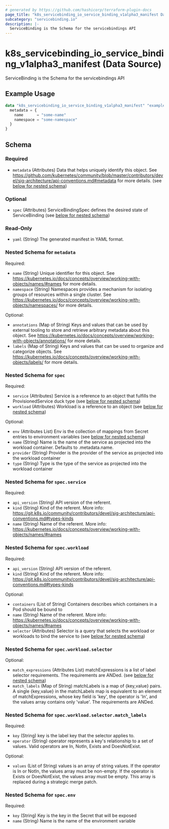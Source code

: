 ```yaml
---
# generated by https://github.com/hashicorp/terraform-plugin-docs
page_title: "k8s_servicebinding_io_service_binding_v1alpha3_manifest Data Source - terraform-provider-k8s"
subcategory: "servicebinding.io"
description: |-
  ServiceBinding is the Schema for the servicebindings API
---
```


# k8s_servicebinding_io_service_binding_v1alpha3_manifest (Data Source)

ServiceBinding is the Schema for the servicebindings API

## Example Usage

```terraform
data "k8s_servicebinding_io_service_binding_v1alpha3_manifest" "example" {
  metadata = {
    name      = "some-name"
    namespace = "some-namespace"
  }
}
```

<!-- schema generated by tfplugindocs -->
## Schema

### Required

- `metadata` (Attributes) Data that helps uniquely identify this object. See https://github.com/kubernetes/community/blob/master/contributors/devel/sig-architecture/api-conventions.md#metadata for more details. (see [below for nested schema](#nestedatt--metadata))

### Optional

- `spec` (Attributes) ServiceBindingSpec defines the desired state of ServiceBinding (see [below for nested schema](#nestedatt--spec))

### Read-Only

- `yaml` (String) The generated manifest in YAML format.

<a id="nestedatt--metadata"></a>
### Nested Schema for `metadata`

Required:

- `name` (String) Unique identifier for this object. See https://kubernetes.io/docs/concepts/overview/working-with-objects/names/#names for more details.
- `namespace` (String) Namespaces provides a mechanism for isolating groups of resources within a single cluster. See https://kubernetes.io/docs/concepts/overview/working-with-objects/namespaces/ for more details.

Optional:

- `annotations` (Map of String) Keys and values that can be used by external tooling to store and retrieve arbitrary metadata about this object. See https://kubernetes.io/docs/concepts/overview/working-with-objects/annotations/ for more details.
- `labels` (Map of String) Keys and values that can be used to organize and categorize objects. See https://kubernetes.io/docs/concepts/overview/working-with-objects/labels/ for more details.


<a id="nestedatt--spec"></a>
### Nested Schema for `spec`

Required:

- `service` (Attributes) Service is a reference to an object that fulfills the ProvisionedService duck type (see [below for nested schema](#nestedatt--spec--service))
- `workload` (Attributes) Workload is a reference to an object (see [below for nested schema](#nestedatt--spec--workload))

Optional:

- `env` (Attributes List) Env is the collection of mappings from Secret entries to environment variables (see [below for nested schema](#nestedatt--spec--env))
- `name` (String) Name is the name of the service as projected into the workload container.  Defaults to .metadata.name.
- `provider` (String) Provider is the provider of the service as projected into the workload container
- `type` (String) Type is the type of the service as projected into the workload container

<a id="nestedatt--spec--service"></a>
### Nested Schema for `spec.service`

Required:

- `api_version` (String) API version of the referent.
- `kind` (String) Kind of the referent. More info: https://git.k8s.io/community/contributors/devel/sig-architecture/api-conventions.md#types-kinds
- `name` (String) Name of the referent. More info: https://kubernetes.io/docs/concepts/overview/working-with-objects/names/#names


<a id="nestedatt--spec--workload"></a>
### Nested Schema for `spec.workload`

Required:

- `api_version` (String) API version of the referent.
- `kind` (String) Kind of the referent. More info: https://git.k8s.io/community/contributors/devel/sig-architecture/api-conventions.md#types-kinds

Optional:

- `containers` (List of String) Containers describes which containers in a Pod should be bound to
- `name` (String) Name of the referent. More info: https://kubernetes.io/docs/concepts/overview/working-with-objects/names/#names
- `selector` (Attributes) Selector is a query that selects the workload or workloads to bind the service to (see [below for nested schema](#nestedatt--spec--workload--selector))

<a id="nestedatt--spec--workload--selector"></a>
### Nested Schema for `spec.workload.selector`

Optional:

- `match_expressions` (Attributes List) matchExpressions is a list of label selector requirements. The requirements are ANDed. (see [below for nested schema](#nestedatt--spec--workload--selector--match_expressions))
- `match_labels` (Map of String) matchLabels is a map of {key,value} pairs. A single {key,value} in the matchLabels map is equivalent to an element of matchExpressions, whose key field is 'key', the operator is 'In', and the values array contains only 'value'. The requirements are ANDed.

<a id="nestedatt--spec--workload--selector--match_expressions"></a>
### Nested Schema for `spec.workload.selector.match_labels`

Required:

- `key` (String) key is the label key that the selector applies to.
- `operator` (String) operator represents a key's relationship to a set of values. Valid operators are In, NotIn, Exists and DoesNotExist.

Optional:

- `values` (List of String) values is an array of string values. If the operator is In or NotIn, the values array must be non-empty. If the operator is Exists or DoesNotExist, the values array must be empty. This array is replaced during a strategic merge patch.




<a id="nestedatt--spec--env"></a>
### Nested Schema for `spec.env`

Required:

- `key` (String) Key is the key in the Secret that will be exposed
- `name` (String) Name is the name of the environment variable
